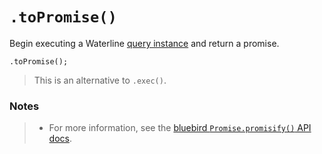 # `.toPromise()`

Begin executing a Waterline [query instance](https://sailsjs.com/documentation/reference/waterline-orm/queries) and return a promise.

```usage
.toPromise();
```

> This is an alternative to `.exec()`.


### Notes

> + For more information, see the [bluebird `Promise.promisify()` API docs](http://bluebirdjs.com/docs/api/promise.promisify.html).

<docmeta name="displayName" value=".toPromise()">
<docmeta name="pageType" value="method">
